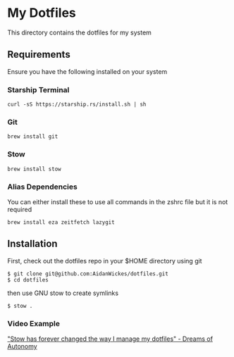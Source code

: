 # My Dotfiles

This directory contains the dotfiles for my system

## Requirements

Ensure you have the following installed on your system

### Starship Terminal
```
curl -sS https://starship.rs/install.sh | sh
```

### Git

```
brew install git
```

### Stow

```
brew install stow
```

### Alias Dependencies

You can either install these to use all commands in the zshrc file but it is not required

```
brew install eza zeitfetch lazygit
```

## Installation

First, check out the dotfiles repo in your $HOME directory using git

```
$ git clone git@github.com:AidanWickes/dotfiles.git
$ cd dotfiles
```

then use GNU stow to create symlinks

```
$ stow .
```

### Video Example

["Stow has forever changed the way I manage my dotfiles" - Dreams of Autonomy](https://www.youtube.com/watch?v=y6XCebnB9gs)
